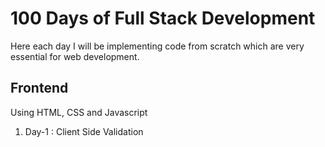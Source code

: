 # 100 Days of Full Stack Development

Here each day I will be implementing code from scratch which are very essential for web development. 

## Frontend
Using HTML, CSS and Javascript
1. Day-1 : Client Side Validation